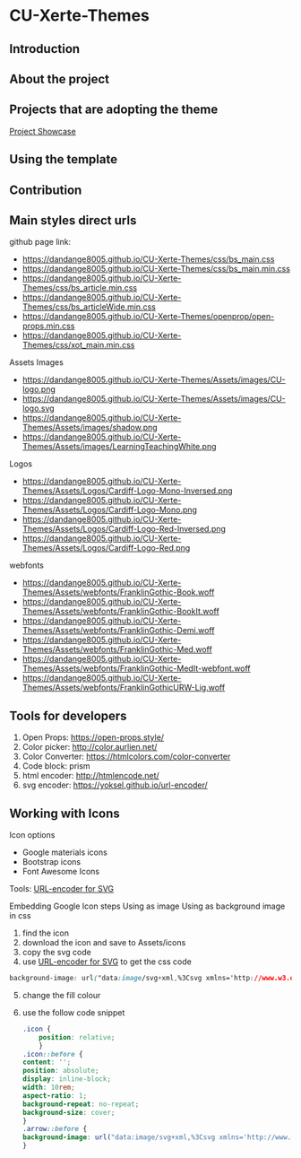 # CU-Xerte-Themes

## Introduction


## About the project

<!-- - it is still in development therefore new updates and tweaks are constantly added to the master stylesheet
- I need to figure out a way that all projects use the template get the latest version of stylesheet
- I don't want people who use the template need to go through the hassel of updating the stylesheet themselves whenever there is an update -->


## Projects that are adopting the theme

[Project Showcase](https://nanzhang.notion.site/3251b7b7abab44fabb4e86a1f484faae?v=0dadb12f94af4a28b86090711b4a6e12)

## Using the template

<!-- 1. Download the template from github
2. Upload the template to your Xerte project
3. Add the following code to the head of the project
    ```html
    <link rel="stylesheet" href="https://dandange8005.github.io/CU-Xerte-Themes/css/bs_main.min.css">
    ``` -->

## Contribution

## Main styles direct urls

github page link:

- https://dandange8005.github.io/CU-Xerte-Themes/css/bs_main.css
- https://dandange8005.github.io/CU-Xerte-Themes/css/bs_main.min.css
- https://dandange8005.github.io/CU-Xerte-Themes/css/bs_article.min.css
- https://dandange8005.github.io/CU-Xerte-Themes/css/bs_articleWide.min.css
- https://dandange8005.github.io/CU-Xerte-Themes/openprop/open-props.min.css
- https://dandange8005.github.io/CU-Xerte-Themes/css/xot_main.min.css

Assets
Images
- https://dandange8005.github.io/CU-Xerte-Themes/Assets/images/CU-logo.png
- https://dandange8005.github.io/CU-Xerte-Themes/Assets/images/CU-logo.svg
- https://dandange8005.github.io/CU-Xerte-Themes/Assets/images/shadow.png
- https://dandange8005.github.io/CU-Xerte-Themes/Assets/images/LearningTeachingWhite.png

Logos
- https://dandange8005.github.io/CU-Xerte-Themes/Assets/Logos/Cardiff-Logo-Mono-Inversed.png
- https://dandange8005.github.io/CU-Xerte-Themes/Assets/Logos/Cardiff-Logo-Mono.png
- https://dandange8005.github.io/CU-Xerte-Themes/Assets/Logos/Cardiff-Logo-Red-Inversed.png
- https://dandange8005.github.io/CU-Xerte-Themes/Assets/Logos/Cardiff-Logo-Red.png

webfonts

- https://dandange8005.github.io/CU-Xerte-Themes/Assets/webfonts/FranklinGothic-Book.woff
- https://dandange8005.github.io/CU-Xerte-Themes/Assets/webfonts/FranklinGothic-BookIt.woff
- https://dandange8005.github.io/CU-Xerte-Themes/Assets/webfonts/FranklinGothic-Demi.woff
- https://dandange8005.github.io/CU-Xerte-Themes/Assets/webfonts/FranklinGothic-Med.woff
- https://dandange8005.github.io/CU-Xerte-Themes/Assets/webfonts/FranklinGothic-MedIt-webfont.woff
- https://dandange8005.github.io/CU-Xerte-Themes/Assets/webfonts/FranklinGothicURW-Lig.woff

## Tools for developers

1. Open Props: https://open-props.style/
2. Color picker: http://color.aurlien.net/
3. Color Converter: https://htmlcolors.com/color-converter
4. Code block: prism
5. html encoder: http://htmlencode.net/
6. svg encoder: https://yoksel.github.io/url-encoder/

## Working with Icons

Icon options

- Google materials icons
- Bootstrap icons
- Font Awesome Icons

Tools:
[URL-encoder for SVG](https://yoksel.github.io/url-encoder/)

Embedding Google Icon steps
Using as image
Using as background image in css

1. find the icon
2. download the icon and save to Assets/icons
3. copy the svg code
4. use [URL-encoder for SVG](https://yoksel.github.io/url-encoder/) to get the css code

  ```css
  background-image: url("data:image/svg+xml,%3Csvg xmlns='http://www.w3.org/2000/svg' height='40' width='40'%3E%3Cpath d='M10.458 29.833 8.5 27.875l16.792-16.75H10V8.333h20v20h-2.792V13.042Z'/%3E%3C/svg%3E");
  ```

5. change the fill colour
6. use the follow code snippet

    ```css
    .icon {
        position: relative;
        }
    .icon::before {
    content: '';
    position: absolute;
    display: inline-block;
    width: 10rem;
    aspect-ratio: 1;
    background-repeat: no-repeat;
    background-size: cover;
    }
    .arrow::before {
    background-image: url("data:image/svg+xml,%3Csvg xmlns='http://www.w3.org/2000/svg' height='40' fill='darkgreen' width='40'%3E%3Cpath d='M10.458 29.833 8.5 27.875l16.792-16.75H10V8.333h20v20h-2.792V13.042Z'/%3E%3C/svg%3E");
    }
    ```
